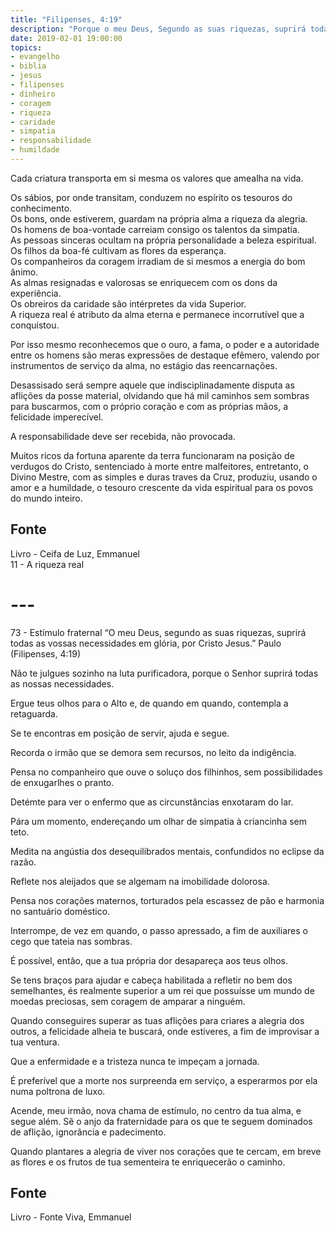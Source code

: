 ```yaml
---
title: "Filipenses, 4:19"
description: "Porque o meu Deus, Segundo as suas riquezas, suprirá todas as vossas necessidades..." - Paulo
date: 2019-02-01 19:00:00
topics: 
- evangelho
- biblia
- jesus
- filipenses
- dinheiro
- coragem
- riqueza
- caridade
- simpatia
- responsabilidade
- humildade
---
```


Cada criatura transporta em si mesma os valores que amealha na vida.

Os sábios, por onde transitam, conduzem no espírito os tesouros do conhecimento.  
Os bons, onde estiverem, guardam na própria alma a riqueza da alegria.  
Os homens de boa-vontade carreiam consigo os talentos da simpatia.  
As pessoas sinceras ocultam na própria personalidade a beleza espiritual.  
Os filhos da boa-fé cultivam as flores da esperança.  
Os companheiros da coragem irradiam de si mesmos a energia do bom ânimo.  
As almas resignadas e valorosas se enriquecem com os dons da experiência.  
Os obreiros da caridade são intérpretes da vida Superior.  
A riqueza real é atributo da alma eterna e permanece incorrutível que a conquistou.  

Por isso mesmo reconhecemos que o ouro, a fama, o poder e a autoridade entre os
homens são meras expressões de destaque efêmero, valendo por instrumentos de serviço
da alma, no estágio das reencarnações.

Desassisado será sempre aquele que indisciplinadamente disputa as aflições da posse
material, olvidando que há mil caminhos sem sombras para buscarmos, com o próprio
coração e com as próprias mãos, a felicidade imperecível.

A responsabilidade deve ser recebida, não provocada.

Muitos ricos da fortuna aparente da terra funcionaram na posição de verdugos do
Cristo, sentenciado à morte entre malfeitores, entretanto, o Divino Mestre, com
as simples e duras traves da Cruz, produziu, usando o amor e a humildade, o
tesouro crescente da vida espiritual para os povos do mundo inteiro.

## Fonte
Livro - Ceifa de Luz, Emmanuel  
11 - A riqueza real

# ---

73 - Estímulo fraternal
“O meu Deus, segundo as suas riquezas, suprirá todas
as vossas necessidades em glória, por Cristo Jesus.”
Paulo (Filipenses, 4:19)

Não te julgues sozinho na luta purificadora, porque o Senhor suprirá todas
as nossas necessidades.

Ergue teus olhos para o Alto e, de quando em quando, contempla a
retaguarda.

Se te encontras em posição de servir, ajuda e segue.

Recorda o irmão que se demora sem recursos, no leito da indigência.

Pensa no companheiro que ouve o soluço dos filhinhos, sem possibilidades
de enxugar­lhes o pranto.

Detém­te para ver o enfermo que as circunstâncias enxotaram do lar.

Pára um momento, endereçando um olhar de simpatia à criancinha sem
teto.

Medita na angústia dos desequilibrados mentais, confundidos no eclipse da
razão.

Reflete nos aleijados que se algemam na imobilidade dolorosa.

Pensa nos corações maternos, torturados pela escassez de pão e harmonia
no santuário doméstico.

Interrompe, de vez em quando, o passo apressado, a fim de auxiliares o
cego que tateia nas sombras.

É possível, então, que a tua própria dor desapareça aos teus olhos.

Se tens braços para ajudar e cabeça habilitada a refletir no bem dos
semelhantes, és realmente superior a um rei que possuísse um mundo de moedas
preciosas, sem coragem de amparar a ninguém.

Quando conseguires superar as tuas aflições para criares a alegria dos
outros, a felicidade alheia te buscará, onde estiveres, a fim de improvisar a tua
ventura.

Que a enfermidade e a tristeza nunca te impeçam a jornada.

É preferível que a morte nos surpreenda em serviço, a esperarmos por ela
numa poltrona de luxo.

Acende, meu irmão, nova chama de estímulo, no centro da tua alma, e
segue além. Sê o anjo da fraternidade para os que te seguem dominados de aflição,
ignorância e padecimento.

Quando plantares a alegria de viver nos corações que te cercam, em breve
as flores e os frutos de tua sementeira te enriquecerão o caminho.

## Fonte
Livro - Fonte Viva, Emmanuel  

